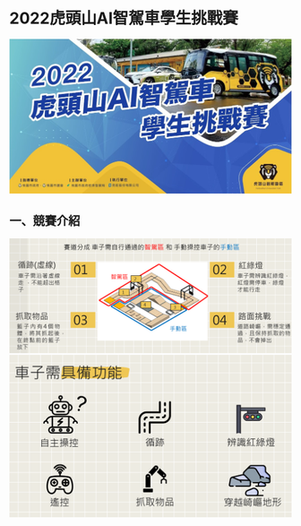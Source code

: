 # 2022虎頭山AI智駕車學生挑戰賽


<div align=center>
    <img src='images/official01.jpg' width="800"> 
</div> 


## 一、競賽介紹

<img src='images/Introduce.png'> 
<img src='images/function.png'> 
